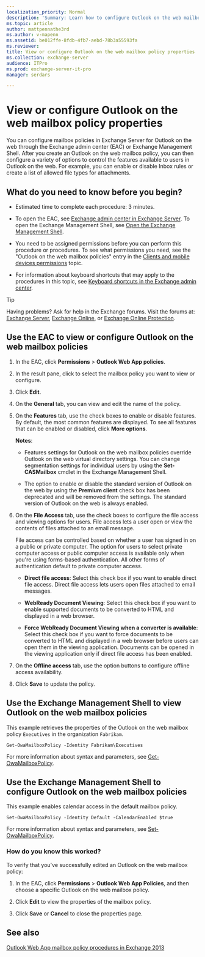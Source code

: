 ```yaml
---
localization_priority: Normal
description: 'Summary: Learn how to configure Outlook on the web mailbox policies in Exchange Server 2016 or Exchange Server 2019.'
ms.topic: article
author: mattpennathe3rd
ms.author: v-mapenn
ms.assetid: be012ffe-8fdb-4fb7-aebd-78b3a55593fa
ms.reviewer:
title: View or configure Outlook on the web mailbox policy properties
ms.collection: exchange-server
audience: ITPro
ms.prod: exchange-server-it-pro
manager: serdars

---
```


# View or configure Outlook on the web mailbox policy properties

You can configure mailbox policies in Exchange Server for Outlook on the web through the Exchange admin center (EAC) or Exchange Management Shell. After you create an Outlook on the web mailbox policy, you can then configure a variety of options to control the features available to users in Outlook on the web. For example, you can enable or disable Inbox rules or create a list of allowed file types for attachments.

## What do you need to know before you begin?

- Estimated time to complete each procedure: 3 minutes.

- To open the EAC, see [Exchange admin center in Exchange Server](../../architecture/client-access/exchange-admin-center.md). To open the Exchange Management Shell, see [Open the Exchange Management Shell](https://docs.microsoft.com/powershell/exchange/exchange-server/open-the-exchange-management-shell).

- You need to be assigned permissions before you can perform this procedure or procedures. To see what permissions you need, see the "Outlook on the web mailbox policies" entry in the [Clients and mobile devices permissions](../../permissions/feature-permissions/client-and-mobile-device-permissions.md) topic.

- For information about keyboard shortcuts that may apply to the procedures in this topic, see [Keyboard shortcuts in the Exchange admin center](../../about-documentation/exchange-admin-center-keyboard-shortcuts.md).

> [!TIP]
> Having problems? Ask for help in the Exchange forums. Visit the forums at: [Exchange Server](https://go.microsoft.com/fwlink/p/?linkId=60612), [Exchange Online](https://go.microsoft.com/fwlink/p/?linkId=267542), or [Exchange Online Protection](https://go.microsoft.com/fwlink/p/?linkId=285351).

## Use the EAC to view or configure Outlook on the web mailbox policies

1. In the EAC, click **Permissions** \> **Outlook Web App policies**.

2. In the result pane, click to select the mailbox policy you want to view or configure.

3. Click **Edit**.

4. On the **General** tab, you can view and edit the name of the policy.

5. On the **Features** tab, use the check boxes to enable or disable features. By default, the most common features are displayed. To see all features that can be enabled or disabled, click **More options**.

    **Notes**:

    - Features settings for Outlook on the web mailbox policies override Outlook on the web virtual directory settings. You can change segmentation settings for individual users by using the **Set-CASMailbox** cmdlet in the Exchange Management Shell.

    - The option to enable or disable the standard version of Outlook on the web by using the **Premium client** check box has been deprecated and will be removed from the settings. The standard version of Outlook on the web is always enabled.

6. On the **File Access** tab, use the check boxes to configure the file access and viewing options for users. File access lets a user open or view the contents of files attached to an email message.

    File access can be controlled based on whether a user has signed in on a public or private computer. The option for users to select private computer access or public computer access is available only when you're using forms-based authentication. All other forms of authentication default to private computer access.

    - **Direct file access**: Select this check box if you want to enable direct file access. Direct file access lets users open files attached to email messages.

    - **WebReady Document Viewing**: Select this check box if you want to enable supported documents to be converted to HTML and displayed in a web browser.

    - **Force WebReady Document Viewing when a converter is available**: Select this check box if you want to force documents to be converted to HTML and displayed in a web browser before users can open them in the viewing application. Documents can be opened in the viewing application only if direct file access has been enabled.

7. On the **Offline access** tab, use the option buttons to configure offline access availability.

8. Click **Save** to update the policy.

## Use the Exchange Management Shell to view Outlook on the web mailbox policies

This example retrieves the properties of the Outlook on the web mailbox policy `Executives` in the organization `Fabrikam`.

```
Get-OwaMailboxPolicy -Identity Fabrikam\Executives
```

For more information about syntax and parameters, see [Get-OwaMailboxPolicy](https://docs.microsoft.com/powershell/module/exchange/client-access/get-owamailboxpolicy).

## Use the Exchange Management Shell to configure Outlook on the web mailbox policies

This example enables calendar access in the default mailbox policy.

```
Set-OwaMailboxPolicy -Identity Default -CalendarEnabled $true
```

For more information about syntax and parameters, see [Set-OwaMailboxPolicy](https://docs.microsoft.com/powershell/module/exchange/client-access/set-owamailboxpolicy).

### How do you know this worked?

To verify that you've successfully edited an Outlook on the web mailbox policy:

1. In the EAC, click **Permissions** \> **Outlook Web App Policies**, and then choose a specific Outlook on the web mailbox policy.

2. Click **Edit** to view the properties of the mailbox policy.

3. Click **Save** or **Cancel** to close the properties page.

## See also

[Outlook Web App mailbox policy procedures in Exchange 2013](https://docs.microsoft.com/exchange/outlook-web-app-mailbox-policy-procedures-exchange-2013-help)
